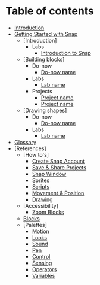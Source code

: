 # Table of contents

* [Introduction](README.md)
* [Getting Started with Snap]()
    * [Introduction]
        * Labs
          * [Introduction to Snap]()
    * [Building blocks]
        * Do-now
          * [Do-now name]()
        * Labs
          * [Lab name]()
        * Projects
          * [Project name]()
          * [Project name]()
    * [Drawing shapes]
        * Do-now
          * [Do-now name]()
        * Labs
          * [Lab name]()
* [Glossary](glossary.md)
* [References]
  * [How to's]
    * [Create Snap Account](basics/create-account.md)
    * [Save & Share Projects](basics/save-and-share-projects.md)
    * [Snap Window](basics/window.md)
    * [Sprites](basics/sprites.md)
    * [Scripts](basics/scripts.md)
    * [Movement & Position](basics/movement-and-position.md)
    * [Drawing](basics/drawing.md)
  * [Accessibility]
    * [Zoom Blocks](references/accessibility/zoom-blocks.md)
  * [Blocks](references/blocks.md)
  * [Palettes]
    * [Motion](references/palettes/motion.md)
    * [Looks](references/palettes/looks.md)
    * [Sound](references/palettes/sound.md)
    * [Pen](references/palettes/pen.md)
    * [Control](references/palettes/control.md)
    * [Sensing](references/palettes/sensing.md)
    * [Operators](references/palettes/operators.md)
    * [Variables](references/palettes/variables.md)